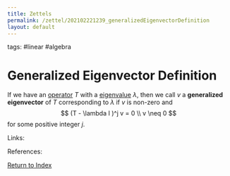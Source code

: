 ```yaml
---
title: Zettels
permalink: /zettel/202102221239_generalizedEigenvectorDefinition
layout: default
---
```

tags: #linear #algebra

# Generalized Eigenvector Definition

If we have an [operator](202102082104_operatorDefinition) $T$ with a [eigenvalue](202102120912_eigenvalueDefinition) $\lambda$, then
we call $v$ a **generalized eigenvector** of $T$ corresponding to $\lambda$ if $v$ is non-zero and
$$
(T - \lambda I )^j v = 0 \\
v \neq 0
$$
for some positive integer $j$.

Links: 

References: 

[Return to Index](index)